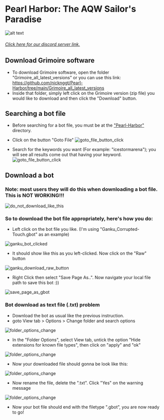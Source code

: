 # Pearl Harbor: The AQW Sailor's Paradise
![alt text](./misc/logo/sailor.png)
###### [Click here for our discord server link.](https://discord.io/AQWBots)
## Download Grimoire software
- To download Grimoire software, open the folder "Grimoire_all_latest_versions" or you can use this link: https://github.com/nicknggt/Pearl-Harbor/tree/main/Grimoire_all_latest_versions
- Inside that folder, simply left click on the Grimoire version (zip file) you would like to download and then click the "Download" button.

## Searching a bot file
- Before searching for a bot file, you must be at the ["Pearl-Harbor"](https://github.com/nicknggt/Pearl-Harbor) directory.

- Click on the button "Goto File"
![goto_file_button_click](./misc/Tutorials/how_to_search/Step_1.png)

- Search for the keywords you want (For example: "icestormarena"); you will see all results come out that having your keyword.
![goto_file_button_click](./misc/Tutorials/how_to_search/Step_2.png)

## Download a bot
### Note: most users they will do this when downloading a bot file. This is NOT WORKING!!!

![do_not_download_like_this](./misc/Tutorials/how_to_download/Step_4_how_not_to_download.png)

### So to download the bot file appropriately, here's how you do:
- Left click on the bot file you like. (I'm using "Ganku_Corrupted-Touch.gbot" as an example)

![ganku_bot_clicked](./misc/Tutorials/how_to_download/Step_1_download.png)

- It should show like this as you left-clicked. Now click on the "Raw" button

![ganku_download_raw_button](./misc/Tutorials/how_to_download/Step_2_download.png)

- Right Click then select "Save Page As..". Now navigate your local file path to save this bot :))

![save_page_as_gbot](./misc/Tutorials/how_to_download/Step_3_download.png)

### Bot download as text file (.txt) problem
- Download the bot as usual like the previous instruction.
- goto View tab > Options > Change folder and search options

![folder_options_change](./misc/Tutorials/how_to_download/Step_1_alternate.png)

- In the "Folder Options", select View tab, untick the option "Hide extensions for known file types", then click on "apply" and "ok"

![folder_options_change](./misc/Tutorials/how_to_download/Step_2_alternate.png)

- Now your downloaded file should gonna be look like this:

![folder_options_change](./misc/Tutorials/how_to_download/Step_3_alternate.png)

- Now rename the file, delete the ".txt". Click "Yes" on the warning message

![folder_options_change](./misc/Tutorials/how_to_download/Step_4_alternate.png)

- Now your bot file should end with the filetype ".gbot", you are now ready to go!





